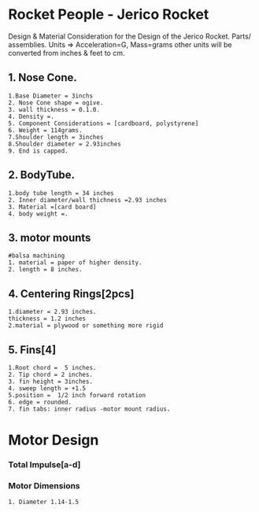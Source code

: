 <h1>Rocket People - Jerico Rocket</h1>
Design & Material Consideration for the Design of the Jerico Rocket.
Parts/ assemblies.
Units => Acceleration=G, Mass=grams other units will be converted from inches & feet to cm.


## 1. Nose Cone.
```
1.Base Diameter = 3inchs
2. Nose Cone shape = ogive.
3. wall thickness = 0.1.0.
4. Density =.
5. Component Considerations = [cardboard, polystyrene]
6. Weight = 114grams.
7.Shoulder length = 3inches
8.Shoulder diameter = 2.93inches
9. End is capped.
```

## 2. BodyTube.
```
1.body tube length = 34 inches
2. Inner diameter/wall thichness =2.93 inches
3. Material =[card board]
4. body weight =.
```

## 3. motor mounts
```
#balsa machining
1. material = paper of higher density.
2. length = 8 inches.
```

## 4. Centering Rings[2pcs]
```
1.diameter = 2.93 inches.
thickness = 1.2 inches
2.material = plywood or something more rigid
```
## 5. Fins[4]
```
1.Root chord =  5 inches.
2. Tip chord = 2 inches.
3. fin height = 3inches.
4. sweep length = +1.5
5.position =  1/2 inch forward rotation
6. edge = rounded.
7. fin tabs: inner radius -motor mount radius.
```


<h1>Motor Design</h1>

### Total Impulse[a-d]
### Motor Dimensions 
```
1. Diameter 1.14-1.5
```



























